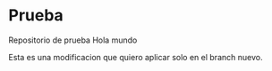 # Prueba
Repositorio de prueba
Hola mundo

Esta es una modificacion que quiero aplicar solo en el branch nuevo.
